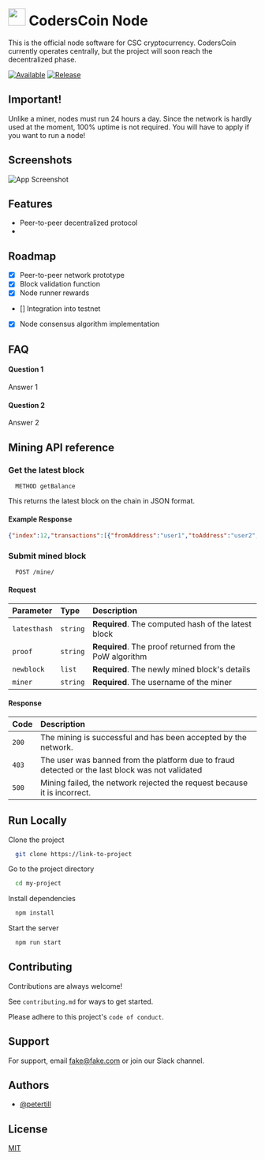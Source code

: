 # <img src="https://coderscoin.github.io/assets/brand/icon.png" data-canonical-src="https://coderscoin.github.io/assets/brand/icon.png" width="35" height="35" /> CodersCoin Node
This is the official node software for CSC cryptocurrency. CodersCoin currently operates centrally, but the project will soon reach the decentralized phase.

[![Available](https://img.shields.io/badge/Available-PTP%20Testnet-red)](https://choosealicense.com/licenses/mit/)
[![Release](https://img.shields.io/badge/Release-Script-red)](https://opensource.org/licenses/)
## Important!
Unlike a miner, nodes must run 24 hours a day. Since the network is hardly used at the moment, 100% uptime is not required. You will have to apply if you want to run a node!
## Screenshots

![App Screenshot](https://via.placeholder.com/468x300?text=App+Screenshot+Here)
## Features

- Peer-to-peer decentralized protocol
- 
## Roadmap

- [x] Peer-to-peer network prototype
- [x] Block validation function
- [x] Node runner rewards
- [] Integration into testnet
- [x] Node consensus algorithm implementation
## FAQ

#### Question 1

Answer 1

#### Question 2

Answer 2
## Mining API reference

### Get the latest block

```https
  METHOD getBalance
```
This returns the latest block on the chain in JSON format.
#### Example Response
```json
{"index":12,"transactions":[{"fromAddress":"user1","toAddress":"user2","amount":10}],"timestamp":1688201520,"previousHash":"00329e3f7babcfc4dece5d7e2052b7eadf901b208e305d31f971145a85a5fe2c","nonce":270}
```
### Submit mined block

```https
  POST /mine/
```
#### Request
| Parameter | Type     | Description                       |
| :-------- | :------- | :-------------------------------- |
| `latesthash` | `string` | **Required**. The computed hash of the latest block |
| `proof` | `string` | **Required**. The proof returned from the PoW algorithm |
| `newblock` | `list` | **Required**. The newly mined block's details |
| `miner` | `string` | **Required**. The username of the miner |

#### Response
| Code | Description                       |
| :-------- | :-------------------------------- |
| `200` | The mining is successful and has been accepted by the network. |
| `403` | The user was banned from the platform due to fraud detected or the last block was not validated |
| `500` | Mining failed, the network rejected the request because it is incorrect. |

## Run Locally

Clone the project

```bash
  git clone https://link-to-project
```

Go to the project directory

```bash
  cd my-project
```

Install dependencies

```bash
  npm install
```

Start the server

```bash
  npm run start
```
## Contributing

Contributions are always welcome!

See `contributing.md` for ways to get started.

Please adhere to this project's `code of conduct`.
## Support

For support, email fake@fake.com or join our Slack channel.
## Authors

- [@petertill](https://www.github.com/petertill)

## License

[MIT](https://choosealicense.com/licenses/mit/)
